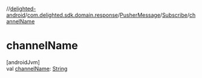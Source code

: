 //[delighted-android](../../../../index.md)/[com.delighted.sdk.domain.response](../../index.md)/[PusherMessage](../index.md)/[Subscribe](index.md)/[channelName](channel-name.md)

# channelName

[androidJvm]\
val [channelName](channel-name.md): [String](https://kotlinlang.org/api/latest/jvm/stdlib/kotlin/-string/index.html)
